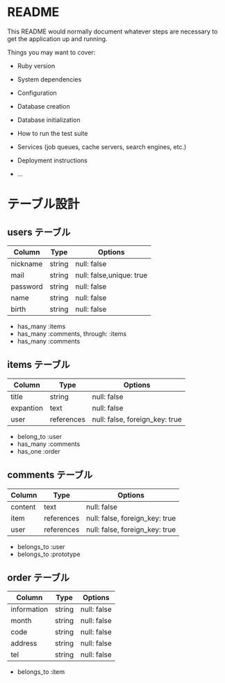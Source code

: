 # README

This README would normally document whatever steps are necessary to get the
application up and running.

Things you may want to cover:

* Ruby version

* System dependencies

* Configuration

* Database creation

* Database initialization

* How to run the test suite

* Services (job queues, cache servers, search engines, etc.)

* Deployment instructions

* ...

# テーブル設計

## users テーブル

| Column             | Type   | Options                  |
| ------------------ | ------ | ------------------------ |
| nickname           | string | null: false              |
| mail               | string | null: false,unique: true |
| password           | string | null: false              |
| name               | string | null: false              |
| birth              | string | null: false              |

- has_many :items
- has_many :comments, through: :items
- has_many :comments

## items テーブル

| Column       | Type       | Options                        |
| ------------ | ---------- | ------------------------------ |
| title        | string     | null: false                    |
| expantion    | text       | null: false                    |
| user         | references | null: false, foreign_key: true |

- belong_to :user
- has_many :comments
- has_one :order

## comments テーブル

| Column      | Type       | Options                        |
| ----------- | ---------- | ------------------------------ |
| content     | text       | null: false                    |
| item        | references | null: false, foreign_key: true |
| user        | references | null: false, foreign_key: true |

- belongs_to :user
- belongs_to :prototype

## order テーブル

| Column      | Type       | Options                        |
| ----------- | ---------- | ------------------------------ |
| information | string     | null: false                    |
| month       | string     | null: false                    |
| code        | string     | null: false                    |
| address     | string     | null: false                    |
| tel         | string     | null: false                    |

- belongs_to :item

